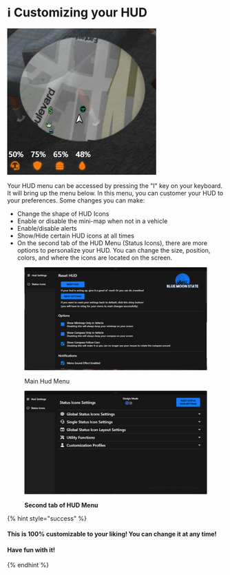 # ℹ Customizing your HUD

![](<../../.gitbook/assets/image (1) (1).png>)

Your HUD menu can be accessed by pressing the "I" key on your keyboard. It will bring up the menu below. In this menu, you can customer your HUD to your preferences. Some changes you can make:

* Change the shape of HUD Icons
* Enable or disable the mini-map when not in a vehicle
* Enable/disable alerts
* Show/Hide certain HUD icons at all times
* On the second tab of the HUD Menu (Status Icons), there are more options to personalize your HUD. You can change the size, position, colors, and where the icons are located on the screen.&#x20;

<figure><img src="../../.gitbook/assets/image (7).png" alt=""><figcaption><p>Main Hud Menu</p></figcaption></figure>

<figure><img src="../../.gitbook/assets/image (5).png" alt=""><figcaption><p><strong>Second tab of HUD Menu</strong></p></figcaption></figure>

{% hint style="success" %}
#### This is 100% customizable to your liking! You can change it at any time!&#x20;

#### Have fun with it!&#x20;
{% endhint %}

